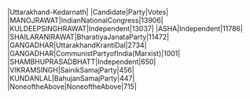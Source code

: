  
|Uttarakhand-Kedarnath|
|Candidate|Party|Votes|
|MANOJRAWAT|IndianNationalCongress|13906|
|KULDEEPSINGHRAWAT|Independent|13037|
|ASHA|Independent|11786|
|SHAILARANIRAWAT|BharatiyaJanataParty|11472|
|GANGADHAR|UttarakhandKrantiDal|2734|
|GANGADHAR|CommunistPartyofIndia(Marxist)|1001|
|SHAMBHUPRASADBHATT|Independent|650|
|VIKRAMSINGH|SainikSamajParty|456|
|KUNDANLAL|BahujanSamajParty|447|
|NoneoftheAbove|NoneoftheAbove|715|
